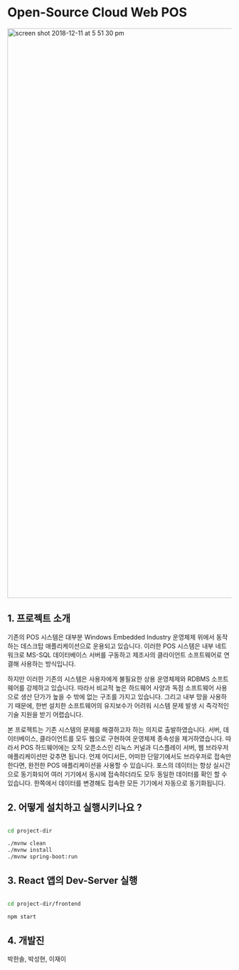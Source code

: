 # Open-Source Cloud Web POS

<img width="1280" alt="screen shot 2018-12-11 at 5 51 30 pm" src="https://user-images.githubusercontent.com/38998872/49788740-7c17d780-fd6d-11e8-89a3-69e103fd36cb.png">

## 1. 프로젝트 소개

기존의 POS 시스템은 대부분 Windows Embedded Industry 운영체제 위에서 동작하는 데스크탑 애플리케이션으로 운용되고 있습니다. 이러한 POS 시스템은 내부 네트워크로 MS-SQL 데이터베이스 서버를 구동하고 제조사의 클라이언트 소프트웨어로 연결해 사용하는 방식입니다.

하지만 이러한 기존의 시스템은 사용자에게 불필요한 상용 운영체제와 RDBMS 소프트웨어를 강제하고 있습니다. 따라서 비교적 높은 하드웨어 사양과 독점 소프트웨어 사용으로 생산 단가가 높을 수 밖에 없는 구조를 가지고 있습니다. 그리고 내부 망을 사용하기 때문에, 한번 설치한 소프트웨어의 유지보수가 어려워 시스템 문제 발생 시 즉각적인 기술 지원을 받기 어렵습니다. 

본 프로젝트는 기존 시스템의 문제를 해결하고자 하는 의지로 출발하였습니다. 서버, 데이터베이스, 클라이언트를 모두 웹으로 구현하여 운영체제 종속성을 제거하였습니다. 따라서 POS 하드웨어에는 오직 오픈소스인 리눅스 커널과 디스플레이 서버, 웹 브라우저 애플리케이션만 갖추면 됩니다. 언제 어디서든, 어떠한 단말기에서도 브라우저로 접속만 한다면, 완전한 POS 애플리케이션을 사용할 수 있습니다. 
포스의 데이터는 항상 실시간으로 동기화되어 여러 기기에서 동시에 접속하더라도 모두 동일한 데이터를 확인 할 수 있습니다. 한쪽에서 데이터를 변경해도 접속한 모든 기기에서 자동으로 동기화됩니다.


## 2. 어떻게 설치하고 실행시키나요 ?

```bash

cd project-dir

./mvnw clean
./mvnw install
./mvnw spring-boot:run

```

## 3. React 앱의 Dev-Server 실행

```bash

cd project-dir/frontend

npm start

```

## 4. 개발진

박한솔, 박성현, 이재이